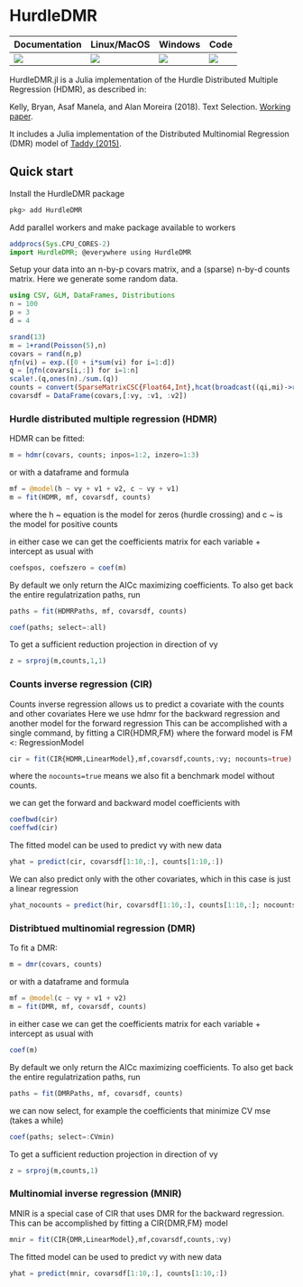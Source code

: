 # HurdleDMR

| Documentation | Linux/MacOS | Windows | Code |
| --- | --- | --- | --- |
| [![][docs-latest-img]][docs-latest-url] | [![][travis-img]][travis-url]  | [![][appveyor-img]][appveyor-url]  | [![][coveralls-img]][coveralls-url] |

<!-- | **Package Evaluator**   | [![][pkg-0.5-img]][pkg-0.5-url] [![][pkg-0.6-img]][pkg-0.6-url] | -->

HurdleDMR.jl is a Julia implementation of the Hurdle Distributed Multiple Regression (HDMR), as described in:

Kelly, Bryan, Asaf Manela, and Alan Moreira (2018). Text Selection. [Working paper](http://apps.olin.wustl.edu/faculty/manela/kmm/textselection/).

It includes a Julia implementation of the Distributed Multinomial Regression (DMR) model of [Taddy (2015)](https://arxiv.org/abs/1311.6139).

## Quick start

Install the HurdleDMR package
```julia
pkg> add HurdleDMR
```

Add parallel workers and make package available to workers
```julia
addprocs(Sys.CPU_CORES-2)
import HurdleDMR; @everywhere using HurdleDMR
```

Setup your data into an n-by-p covars matrix, and a (sparse) n-by-d counts matrix.
Here we generate some random data.
```julia
using CSV, GLM, DataFrames, Distributions
n = 100
p = 3
d = 4

srand(13)
m = 1+rand(Poisson(5),n)
covars = rand(n,p)
ηfn(vi) = exp.([0 + i*sum(vi) for i=1:d])
q = [ηfn(covars[i,:]) for i=1:n]
scale!.(q,ones(n)./sum.(q))
counts = convert(SparseMatrixCSC{Float64,Int},hcat(broadcast((qi,mi)->rand(Multinomial(mi, qi)),q,m)...)')
covarsdf = DataFrame(covars,[:vy, :v1, :v2])
```

### Hurdle distributed multiple regression (HDMR)
HDMR can be fitted:
```julia
m = hdmr(covars, counts; inpos=1:2, inzero=1:3)
```

or with a dataframe and formula
```julia
mf = @model(h ~ vy + v1 + v2, c ~ vy + v1)
m = fit(HDMR, mf, covarsdf, counts)
```
where the h ~ equation is the model for zeros (hurdle crossing) and c ~ is the model for positive counts

in either case we can get the coefficients matrix for each variable + intercept as usual with
```julia
coefspos, coefszero = coef(m)
```

By default we only return the AICc maximizing coefficients.
To also get back the entire regulatrization paths, run
```julia
paths = fit(HDMRPaths, mf, covarsdf, counts)

coef(paths; select=:all)
```

To get a sufficient reduction projection in direction of vy
```julia
z = srproj(m,counts,1,1)
```

### Counts inverse regression (CIR)
Counts inverse regression allows us to predict a covariate with the counts and other covariates
Here we use hdmr for the backward regression and another model for the forward regression
This can be accomplished with a single command, by fitting a CIR{HDMR,FM} where the forward model is FM <: RegressionModel
```julia
cir = fit(CIR{HDMR,LinearModel},mf,covarsdf,counts,:vy; nocounts=true)
```
where the ```nocounts=true``` means we also fit a benchmark model without counts.

we can get the forward and backward model coefficients with
```julia
coefbwd(cir)
coeffwd(cir)
```

The fitted model can be used to predict vy with new data
```julia
yhat = predict(cir, covarsdf[1:10,:], counts[1:10,:])
```

We can also predict only with the other covariates, which in this case
is just a linear regression
```julia
yhat_nocounts = predict(hir, covarsdf[1:10,:], counts[1:10,:]; nocounts=true)
```

### Distribtued multinomial regression (DMR)
To fit a DMR:
```julia
m = dmr(covars, counts)
```
or with a dataframe and formula
```julia
mf = @model(c ~ vy + v1 + v2)
m = fit(DMR, mf, covarsdf, counts)
```
in either case we can get the coefficients matrix for each variable + intercept as usual with
```julia
coef(m)
```

By default we only return the AICc maximizing coefficients.
To also get back the entire regulatrization paths, run
```julia
paths = fit(DMRPaths, mf, covarsdf, counts)
```
we can now select, for example the coefficients that minimize CV mse (takes a while)
```julia
coef(paths; select=:CVmin)
```

To get a sufficient reduction projection in direction of vy
```julia
z = srproj(m,counts,1)
```

### Multinomial inverse regression (MNIR)
MNIR is a special case of CIR that uses DMR for the backward regression. This can be accomplished by fitting a CIR{DMR,FM} model
```julia
mnir = fit(CIR{DMR,LinearModel},mf,covarsdf,counts,:vy)
```

The fitted model can be used to predict vy with new data
```julia
yhat = predict(mnir, covarsdf[1:10,:], counts[1:10,:])
```

[docs-latest-img]: https://img.shields.io/badge/docs-latest-blue.svg
[docs-latest-url]: https://asafmanela.github.io/HurdleDMR.jl/latest

[docs-stable-img]: https://img.shields.io/badge/docs-stable-blue.svg
[docs-stable-url]: https://asafmanela.github.io/HurdleDMR.jl/stable

[travis-img]: https://travis-ci.org/AsafManela/HurdleDMR.jl.svg?branch=master
[travis-url]: https://travis-ci.org/AsafManela/HurdleDMR.jl

[appveyor-img]: https://ci.appveyor.com/api/projects/status/github/AsafManela/HurdleDMR.jl?svg=true
[appveyor-url]: https://ci.appveyor.com/project/AsafManela/hurdledmr-jl

[coveralls-img]: https://coveralls.io/repos/AsafManela/HurdleDMR.jl/badge.svg?branch=master
[coveralls-url]: https://coveralls.io/r/AsafManela/HurdleDMR.jl?branch=master

[pkg-0.6-img]: http://pkg.julialang.org/badges/HurdleDMR_0.6.svg
[pkg-0.6-url]: http://pkg.julialang.org/?pkg=HurdleDMR&ver=0.6
[pkg-0.7-img]: http://pkg.julialang.org/badges/HurdleDMR_0.7.svg
[pkg-0.7-url]: http://pkg.julialang.org/?pkg=HurdleDMR&ver=0.7
